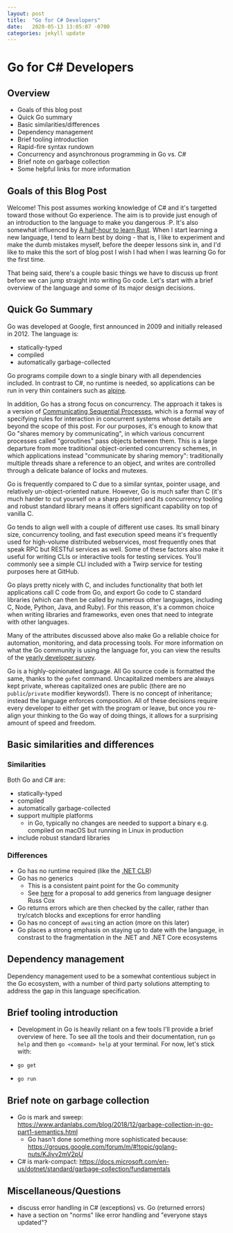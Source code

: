 ```yaml
---
layout: post
title:  "Go for C# Developers"
date:   2020-05-13 13:05:07 -0700
categories: jekyll update
---
```

# Go for C# Developers

## Overview

- Goals of this blog post
- Quick Go summary
- Basic similarities/differences
- Dependency management
- Brief tooling introduction
- Rapid-fire syntax rundown
- Concurrency and asynchronous programming in Go vs. C#
- Brief note on garbage collection
- Some helpful links for more information

## Goals of this Blog Post

Welcome! This post assumes working knowledge of C# and it's targetted toward those without Go experience. The aim is to provide just enough of an introduction to the language to make you dangerous :P. It's also somewhat influenced by [A half-hour to learn Rust](https://fasterthanli.me/blog/2020/a-half-hour-to-learn-rust/). When I start learning a new language, I tend to learn best by doing - that is, I like to experiment and make the dumb mistakes myself, before the deeper lessons sink in, and I'd like to make this the sort of blog post I wish I had when I was learning Go for the first time.

That being said, there's a couple basic things we have to discuss up front before we can jump straight into writing Go code. Let's start with a brief overview of the language and some of its major design decisions.

## Quick Go Summary

Go was developed at Google, first announced in 2009 and initially released in 2012. The language is:

- statically-typed
- compiled
- automatically garbage-collected

Go programs compile down to a single binary with all dependencies included. In contrast to C#, no runtime is needed, so applications can be run in very thin containers such as [alpine](https://hub.docker.com/_/alpine/).

In addition, Go has a strong focus on concurrency. The approach it takes is a version of [Communicating Sequential Processes](https://en.wikipedia.org/wiki/Communicating_sequential_processes), which is a formal way of specifying rules for interaction in concurrent systems whose details are beyond the scope of this post. For our purposes, it's enough to know that Go "shares memory by communicating", in which various concurrent processes called "goroutines" pass objects between them. This is a large departure from more traditional object-oriented concurrency schemes, in which applications instead "communicate by sharing memory": traditionally multiple threads share a reference to an object, and writes are controlled through a delicate balance of locks and mutexes.

Go is frequently compared to C due to a similar syntax, pointer usage, and relatively un-object-oriented nature. However, Go is much safer than C (it's much harder to cut yourself on a sharp pointer) and its concurrency tooling and robust standard library means it offers significant capability on top of vanilla C.

Go tends to align well with a couple of different use cases. Its small binary size, concurrency tooling, and fast execution speed means it's frequently used for high-volume distributed webservices, most frequently ones that speak RPC but RESTful services as well. Some of these factors also make it useful for writing CLIs or interactive tools for testing services. You'll commonly see a simple CLI included with a Twirp service for testing purposes here at GitHub.

Go plays pretty nicely with C, and includes functionality that both let applications call C code from Go, and export Go code to C standard libraries (which can then be called by numerous other languages, including C, Node, Python, Java, and Ruby). For this reason, it's a common choice when writing libraries and frameworks, even ones that need to integrate with other languages.

Many of the attributes discussed above also make Go a reliable choice for automation, monitoring, and data processing tools. For more information on what the Go community is using the language for, you can view the results of the [yearly developer survey](https://blog.golang.org/survey2019-results).

Go is a highly-opinionated language. All Go source code is formatted the same, thanks to the `gofmt` command. Uncapitalized members are always kept private, whereas capitalized ones are public (there are no `public`/`private` modifier keywords!). There is no concept of inheritance; instead the language enforces composition. All of these decisions require every developer to either get with the program or leave, but once you re-align your thinking to the Go way of doing things, it allows for a surprising amount of speed and freedom. 


## Basic similarities and differences

### Similarities

Both Go and C# are:

- statically-typed
- compiled
- automatically garbage-collected
- support multiple platforms
    - in Go, typically no changes are needed to support a binary e.g. compiled on macOS but running in Linux in production
- include robust standard libraries

### Differences

- Go has no runtime required (like the [.NET CLR](https://docs.microsoft.com/en-us/dotnet/standard/clr))
- Go has no generics
    - This is a consistent paint point for the Go community
    - See [here](https://go.googlesource.com/proposal/+/master/design/go2draft-generics-overview.md) for a proposal to add generics from language designer Russ Cox
- Go returns errors which are then checked by the caller, rather than try/catch blocks and exceptions for error handling
- Go has no concept of `await`ing an action (more on this later)
- Go places a strong emphasis on staying up to date with the language, in constrast to the fragmentation in the .NET and .NET Core ecosystems

## Dependency management

Dependency management used to be a somewhat contentious subject in the Go ecosystem, with a number of third party solutions attempting to address the gap in this language specification.

## Brief tooling introduction

- Development in Go is heavily reliant on a few tools I'll provide a brief overview of here. To see all the tools and their documentation, run `go help` and then `go <command> help` at your terminal. For now, let's stick with:

- `go get`
- `go run`


## Brief note on garbage collection

- Go is mark and sweep: https://www.ardanlabs.com/blog/2018/12/garbage-collection-in-go-part1-semantics.html
    - Go hasn't done something more sophisticated because: https://groups.google.com/forum/m/#!topic/golang-nuts/KJiyv2mV2pU
- C# is mark-compact: https://docs.microsoft.com/en-us/dotnet/standard/garbage-collection/fundamentals

## Miscellaneous/Questions

- discuss error handling in C# (exceptions) vs. Go (returned errors)
- have a section on "norms" like error handling and "everyone stays updated"?